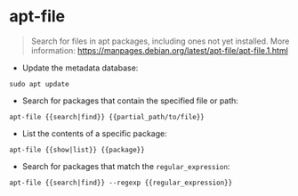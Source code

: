 # apt-file

> Search for files in apt packages, including ones not yet installed.
> More information: <https://manpages.debian.org/latest/apt-file/apt-file.1.html>

- Update the metadata database:

`sudo apt update`

- Search for packages that contain the specified file or path:

`apt-file {{search|find}} {{partial_path/to/file}}`

- List the contents of a specific package:

`apt-file {{show|list}} {{package}}`

- Search for packages that match the `regular_expression`:

`apt-file {{search|find}} --regexp {{regular_expression}}`

